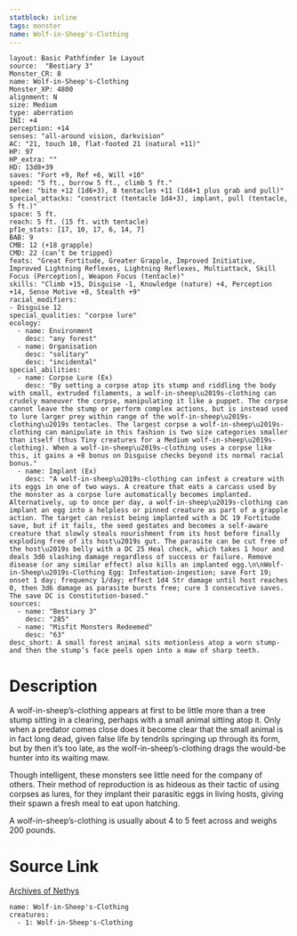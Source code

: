 ```yaml
---
statblock: inline
tags: monster
name: Wolf-in-Sheep's-Clothing
---
```

```statblock
layout: Basic Pathfinder 1e Layout
source:  "Bestiary 3"
Monster_CR: 8
name: Wolf-in-Sheep's-Clothing
Monster_XP: 4800
alignment: N
size: Medium
type: aberration
INI: +4
perception: +14
senses: "all-around vision, darkvision"
AC: "21, touch 10, flat-footed 21 (natural +11)"
HP: 97
HP_extra: ""
HD: 13d8+39
saves: "Fort +9, Ref +6, Will +10"
speed: "5 ft., burrow 5 ft., climb 5 ft."
melee: "bite +12 (1d6+3), 8 tentacles +11 (1d4+1 plus grab and pull)"
special_attacks: "constrict (tentacle 1d4+3), implant, pull (tentacle, 5 ft.)"
space: 5 ft.
reach: 5 ft. (15 ft. with tentacle)
pf1e_stats: [17, 10, 17, 6, 14, 7]
BAB: 9
CMB: 12 (+18 grapple)
CMD: 22 (can’t be tripped)
feats: "Great Fortitude, Greater Grapple, Improved Initiative, Improved Lightning Reflexes, Lightning Reflexes, Multiattack, Skill Focus (Perception), Weapon Focus (tentacle)"
skills: "Climb +15, Disguise -1, Knowledge (nature) +4, Perception +14, Sense Motive +8, Stealth +9"
racial_modifiers:
- Disguise 12
special_qualities: "corpse lure"
ecology:
  - name: Environment
    desc: "any forest"
  - name: Organisation
    desc: "solitary"
    desc: "incidental"
special_abilities:
  - name: Corpse Lure (Ex)
    desc: "By setting a corpse atop its stump and riddling the body with small, extruded filaments, a wolf-in-sheep\u2019s-clothing can crudely maneuver the corpse, manipulating it like a puppet. The corpse cannot leave the stump or perform complex actions, but is instead used to lure larger prey within range of the wolf-in-sheep\u2019s-clothing\u2019s tentacles. The largest corpse a wolf-in-sheep\u2019s-clothing can manipulate in this fashion is two size categories smaller than itself (thus Tiny creatures for a Medium wolf-in-sheep\u2019s-clothing). When a wolf-in-sheep\u2019s-clothing uses a corpse like this, it gains a +8 bonus on Disguise checks beyond its normal racial bonus."
  - name: Implant (Ex)
    desc: "A wolf-in-sheep\u2019s-clothing can infest a creature with its eggs in one of two ways. A creature that eats a carcass used by the monster as a corpse lure automatically becomes implanted. Alternatively, up to once per day, a wolf-in-sheep\u2019s-clothing can implant an egg into a helpless or pinned creature as part of a grapple action. The target can resist being implanted with a DC 19 Fortitude save, but if it fails, the seed gestates and becomes a self-aware creature that slowly steals nourishment from its host before finally exploding free of its host\u2019s gut. The parasite can be cut free of the host\u2019s belly with a DC 25 Heal check, which takes 1 hour and deals 3d6 slashing damage regardless of success or failure. Remove disease (or any similar effect) also kills an implanted egg.\n\nWolf-in-Sheep\u2019s-Clothing Egg: Infestation-ingestion; save Fort 19; onset 1 day; frequency 1/day; effect 1d4 Str damage until host reaches 0, then 3d6 damage as parasite bursts free; cure 3 consecutive saves. The save DC is Constitution-based."
sources:
  - name: "Bestiary 3"
    desc: "285"
  - name: "Misfit Monsters Redeemed"
    desc: "63"
desc_short: A small forest animal sits motionless atop a worn stump-and then the stump’s face peels open into a maw of sharp teeth.
```
# Description
A wolf-in-sheep’s-clothing appears at first to be little more than a tree stump sitting in a clearing, perhaps with a small animal sitting atop it. Only when a predator comes close does it become clear that the small animal is in fact long dead, given false life by tendrils springing up through its form, but by then it’s too late, as the wolf-in-sheep’s-clothing drags the would-be hunter into its waiting maw.

Though intelligent, these monsters see little need for the company of others. Their method of reproduction is as hideous as their tactic of using corpses as lures, for they implant their parasitic eggs in living hosts, giving their spawn a fresh meal to eat upon hatching.

A wolf-in-sheep’s-clothing is usually about 4 to 5 feet across and weighs 200 pounds.
# Source Link
[Archives of Nethys](https://aonprd.com/MonsterDisplay.aspx?ItemName=Wolf-in-Sheep%27s-Clothing)
```encounter-table
name: Wolf-in-Sheep's-Clothing
creatures:
  - 1: Wolf-in-Sheep's-Clothing
```
